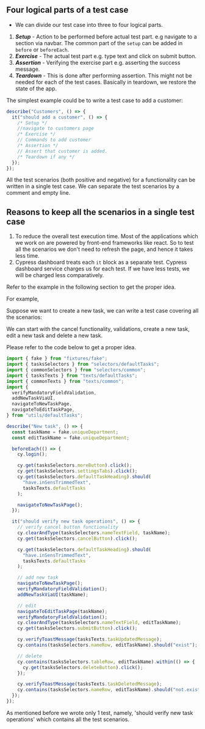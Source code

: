 ## Four logical parts of a test case

- We can divide our test case into three to four logical parts.

1. **_Setup_** - Action to be performed before actual test part. e.g navigate to
   a section via navbar. The common part of the `setup` can be added in `before`
   or `beforeEach`.
2. **_Exercise_** - The actual test part e.g. type text and click on submit
   button.
3. **_Assertion_** - Verifying the exercise part e.g. asserting the success
   message.
4. **_Teardown_** - This is done after performing assertion. This might not be
   needed for each of the test cases. Basically in teardown, we restore the
   state of the app.

The simplest example could be to write a test case to add a customer:

```javascript
describe("Customers", () => {
  it("should add a customer", () => {
    /* Setup */
    //navigate to customers page
    /* Exercise */
    // Commands to add customer
    /* Assertion */
    // Assert that customer is added.
    /* Teardown if any */
  });
});
```

All the test scenarios (both positive and negative) for a functionality can be
written in a single test case. We can separate the test scenarios by a comment
and empty line.

## Reasons to keep all the scenarios in a single test case

1. To reduce the overall test execution time. Most of the applications which we
   work on are powered by front-end frameworks like react. So to test all the
   scenarios we don't need to refresh the page, and hence it takes less time.
2. Cypress dashboard treats each `it` block as a separate test. Cypress
   dashboard service charges us for each test. If we have less tests, we will be
   charged less comparatively.

Refer to the example in the following section to get the proper idea.

For example,

Suppose we want to create a new task, we can write a test case covering all the
scenarios:

We can start with the cancel functionality, validations, create a new task, edit
a new task and delete a new task.

Please refer to the code below to get a proper idea.

```js
import { fake } from "fixtures/fake";
import { tasksSelectors } from "selectors/defaultTasks";
import { commonSelectors } from "selectors/common";
import { tasksTexts } from "texts/defaultTasks";
import { commonTexts } from "texts/common";
import {
  verifyMandatoryFieldValidation,
  addNewTaskViaUI,
  navigateToNewTaskPage,
  navigateToEditTaskPage,
} from "utils/defaultTasks";

describe("New task", () => {
  const taskName = fake.uniqueDepartment;
  const editTaskName = fake.uniqueDepartment;

  beforeEach(() => {
    cy.login();

    cy.get(tasksSelectors.moreButton).click();
    cy.get(tasksSelectors.settingsTabs).click();
    cy.get(tasksSelectors.defaultTaskHeading).should(
      "have.inSensTrimmedText",
      tasksTexts.defaultTasks
    );

    navigateToNewTaskPage();
  });

  it("should verify new task operations", () => {
    // verify cancel button functionality
    cy.clearAndType(tasksSelectors.nameTextField, taskName);
    cy.get(tasksSelectors.cancelButton).click();

    cy.get(tasksSelectors.defaultTaskHeading).should(
      "have.inSensTrimmedText",
      tasksTexts.defaultTasks
    );

    // add new task
    navigateToNewTaskPage();
    verifyMandatoryFieldValidation();
    addNewTaskViaUI(taskName);

    // edit
    navigateToEditTaskPage(taskName);
    verifyMandatoryFieldValidation();
    cy.clearAndType(tasksSelectors.nameTextField, editTaskName);
    cy.get(tasksSelectors.submitButton).click();

    cy.verifyToastMessage(tasksTexts.taskUpdatedMessage);
    cy.contains(tasksSelectors.nameRow, editTaskName).should("exist");

    // delete
    cy.contains(tasksSelectors.tableRow, editTaskName).within(() => {
      cy.get(tasksSelectors.deleteButton).click();
    });

    cy.verifyToastMessage(tasksTexts.taskDeletedMessage);
    cy.contains(tasksSelectors.nameRow, editTaskName).should("not.exist");
  });
});
```

As mentioned before we wrote only 1 test, namely, 'should verify new task
operations' which contains all the test scenarios.